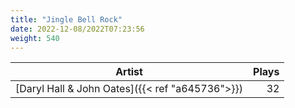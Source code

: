```yaml
---
title: "Jingle Bell Rock"
date: 2022-12-08/2022T07:23:56
weight: 540
---
```




 Artist | Plays 
----- | -----:
[Daryl Hall & John Oates]({{< ref "a645736">}}) | 32
